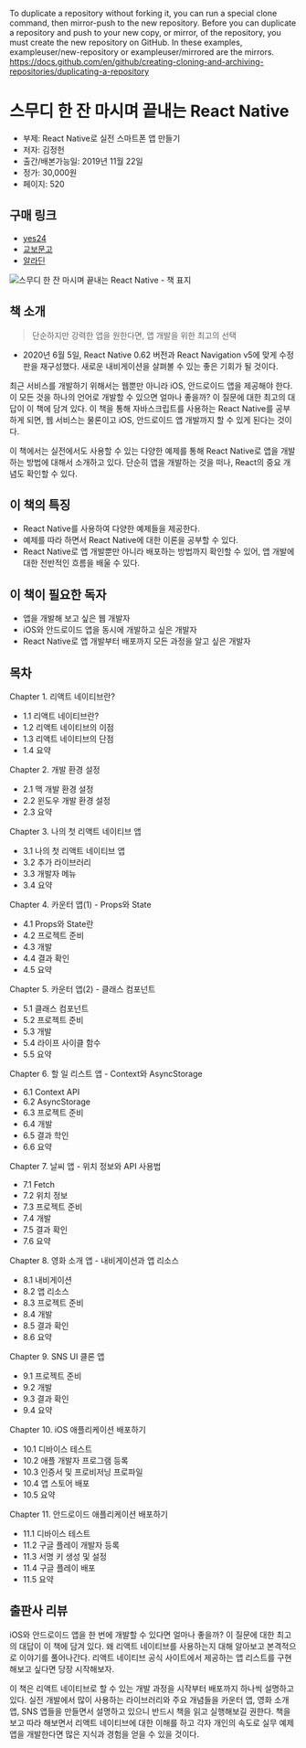 To duplicate a repository without forking it, you can run a special clone command, then mirror-push to the new repository.
Before you can duplicate a repository and push to your new copy, or mirror, of the repository, you must create the new repository on GitHub. In these examples, exampleuser/new-repository or exampleuser/mirrored are the mirrors.
https://docs.github.com/en/github/creating-cloning-and-archiving-repositories/duplicating-a-repository

# 스무디 한 잔 마시며 끝내는 React Native

- 부제: React Native로 실전 스마트폰 앱 만들기
- 저자: 김정헌
- 출간/배본가능일: 2019년 11월 22일
- 정가: 30,000원
- 페이지: 520

## 구매 링크

- [yes24](http://www.yes24.com/Product/Goods/82895471?Acode=101)
- [교보문고](http://www.kyobobook.co.kr/product/detailViewKor.laf?ejkGb=KOR&mallGb=KOR&barcode=9791190014625&orderClick=LEa&Kc=)
- [알라딘](https://www.aladin.co.kr/shop/wproduct.aspx?ItemId=216744127)

![스무디 한 잔 마시며 끝내는 React Native - 책 표지](https://user-images.githubusercontent.com/21074282/68739036-37ef2000-062b-11ea-940c-526c962ba729.jpg)

## 책 소개

>단순하지만 강력한 앱을 원한다면,
>앱 개발을 위한 최고의 선택

- 2020년 6월 5일, React Native 0.62 버전과 React Navigation v5에 맞게 수정판을 재구성했다. 새로운 내비게이션을 살펴볼 수 있는 좋은 기회가 될 것이다.

최근 서비스를 개발하기 위해서는 웹뿐만 아니라 iOS, 안드로이드 앱을 제공해야 한다. 이 모든 것을 하나의 언어로 개발할 수 있으면 얼마나 좋을까? 이 질문에 대한 최고의 대답이 이 책에 담겨 있다. 이 책을 통해 자바스크립트를 사용하는 React Native를 공부하게 되면, 웹 서비스는 물론이고 iOS, 안드로이드 앱 개발까지 할 수 있게 된다는 것이다.

이 책에서는 실전에서도 사용할 수 있는 다양한 예제를 통해 React Native로 앱을 개발하는 방법에 대해서 소개하고 있다. 단순히 앱을 개발하는 것을 떠나, React의 중요 개념도 확인할 수 있다.

## 이 책의 특징

- React Native를 사용하여 다양한 예제들을 제공한다.
- 예제를 따라 하면서 React Native에 대한 이론을 공부할 수 있다.
- React Native로 앱 개발뿐만 아니라 배포하는 방법까지 확인할 수 있어, 앱 개발에 대한 전반적인 흐름을 배울 수 있다.

## 이 책이 필요한 독자

- 앱을 개발해 보고 싶은 웹 개발자
- iOS와 안드로이드 앱을 동시에 개발하고 싶은 개발자
- React Native로 앱 개발부터 배포까지 모든 과정을 알고 싶은 개발자

## 목차

Chapter 1. 리액트 네이티브란?
- 1.1 리액트 네이티브란?
- 1.2 리액트 네이티브의 이점
- 1.3 리액트 네이티브의 단점
- 1.4 요약

Chapter 2. 개발 환경 설정
- 2.1 맥 개발 환경 설정
- 2.2 윈도우 개발 환경 설정
- 2.3 요약

Chapter 3. 나의 첫 리액트 네이티브 앱
- 3.1 나의 첫 리액트 네이티브 앱
- 3.2 추가 라이브러리
- 3.3 개발자 메뉴
- 3.4 요약

Chapter 4. 카운터 앱(1) - Props와 State
- 4.1 Props와 State란
- 4.2 프로젝트 준비
- 4.3 개발
- 4.4 결과 확인
- 4.5 요약

Chapter 5. 카운터 앱(2) - 클래스 컴포넌트
- 5.1 클래스 컴포넌트
- 5.2 프로젝트 준비
- 5.3 개발
- 5.4 라이프 사이클 함수
- 5.5 요약

Chapter 6. 할 일 리스트 앱 - Context와 AsyncStorage
- 6.1 Context API
- 6.2 AsyncStorage
- 6.3 프로젝트 준비
- 6.4 개발
- 6.5 결과 학인
- 6.6 요약

Chapter 7. 날씨 앱 - 위치 정보와 API 사용법
- 7.1 Fetch
- 7.2 위치 정보
- 7.3 프로젝트 준비
- 7.4 개발
- 7.5 결과 확인
- 7.6 요약

Chapter 8. 영화 소개 앱 - 내비게이션과 앱 리소스
- 8.1 내비게이션
- 8.2 앱 리소스
- 8.3 프로젝트 준비
- 8.4 개발
- 8.5 결과 확인
- 8.6 요약

Chapter 9. SNS UI 클론 앱
- 9.1 프로젝트 준비
- 9.2 개발
- 9.3 결과 확인
- 9.4 요약

Chapter 10. iOS 애플리케이션 배포하기
- 10.1 디바이스 테스트
- 10.2 애플 개발자 프로그램 등록
- 10.3 인증서 및 프로비저닝 프로파일
- 10.4 앱 스토어 배포
- 10.5 요약

Chapter 11. 안드로이드 애플리케이션 배포하기
- 11.1 디바이스 테스트
- 11.2 구글 플레이 개발자 등록
- 11.3 서명 키 생성 및 설정
- 11.4 구글 플레이 배포
- 11.5 요약

## 출판사 리뷰
iOS와 안드로이드 앱을 한 번에 개발할 수 있다면 얼마나 좋을까? 이 질문에 대한 최고의 대답이 이 책에 담겨 있다. 왜 리액트 네이티브를 사용하는지 대해 알아보고 본격적으로 이야기를 풀어나간다. 리액트 네이티브 공식 사이트에서 제공하는 앱 리스트를 구현해보고 싶다면 당장 시작해보자.

이 책은 리액트 네이티브로 할 수 있는 개발 과정을 시작부터 배포까지 하나씩 설명하고 있다. 실전 개발에서 많이 사용하는 라이브러리와 주요 개념들을 카운터 앱, 영화 소개 앱, SNS 앱들을 만들면서 설명하고 있으니 반드시 책을 읽고 실행해보길 권한다. 책을 보고 따라 해보면서 리액트 네이티브에 대한 이해를 하고 각자 개인의 속도로 실무 예제 앱을 개발한다면 많은 지식과 경험을 얻을 수 있을 것이다.
